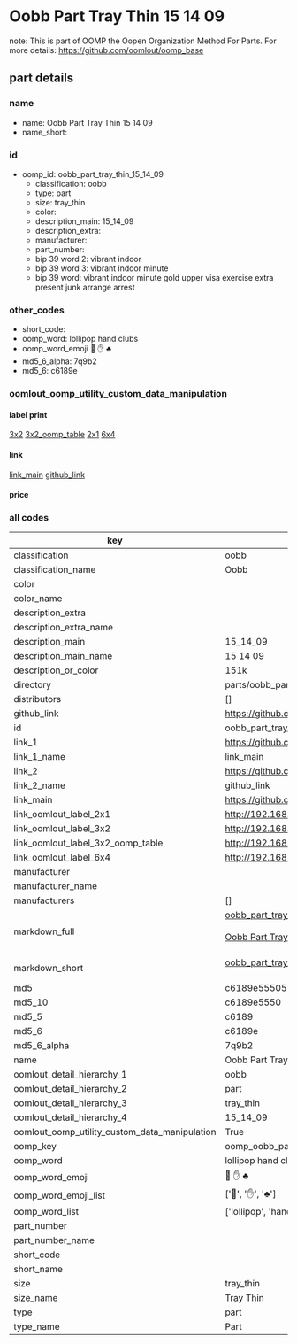 # Oobb Part Tray Thin 15 14 09  

note: This is part of OOMP the Oopen Organization Method For Parts. For more details: https://github.com/oomlout/oomp_base

##  part details





### name
* name: Oobb Part Tray Thin 15 14 09
* name_short: 
### id
* oomp_id: oobb_part_tray_thin_15_14_09
  * classification: oobb
  * type: part
  * size: tray_thin
  * color: 
  * description_main: 15_14_09
  * description_extra: 
  * manufacturer: 
  * part_number: 
  * bip 39 word 2: vibrant indoor
  * bip 39 word 3: vibrant indoor minute
  * bip 39 word: vibrant indoor minute gold upper visa exercise extra present junk arrange arrest

### other_codes
* short_code: 
* oomp_word: lollipop hand clubs
* oomp_word_emoji :lollipop: :hand: :clubs:
* md5_6_alpha: 7q9b2
* md5_6: c6189e






### oomlout_oomp_utility_custom_data_manipulation
#### label print
[3x2](http://192.168.1.245:1112/?label=oomp%207q9b2)
[3x2_oomp_table](http://192.168.1.107:1112/?label=oomp%207q9b2)
[2x1](http://192.168.1.242:1112/?label=oomp%207q9b2)
[6x4](http://192.168.1.55:1112/?label=oomp%207q9b2)    

#### link

[link_main](https://github.com/oomlout/oomlout_oomp_current_version_messy/tree/main/parts/oobb_part_tray_thin_15_14_09) [github_link](https://github.com/oomlout/oomlout_oomp_part_src/tree/main/parts/oobb_part_tray_thin_15_14_09)                             

#### price







### all codes 
| key | value |  
| --- | --- |  
| classification | oobb |  
| classification_name | Oobb |  
| color |  |  
| color_name |  |  
| description_extra |  |  
| description_extra_name |  |  
| description_main | 15_14_09 |  
| description_main_name | 15 14 09 |  
| description_or_color | 151k |  
| directory | parts/oobb_part_tray_thin_15_14_09 |  
| distributors | [] |  
| github_link | https://github.com/oomlout/oomlout_oomp_part_src/tree/main/parts/oobb_part_tray_thin_15_14_09 |  
| id | oobb_part_tray_thin_15_14_09 |  
| link_1 | https://github.com/oomlout/oomlout_oomp_current_version_messy/tree/main/parts/oobb_part_tray_thin_15_14_09 |  
| link_1_name | link_main |  
| link_2 | https://github.com/oomlout/oomlout_oomp_part_src/tree/main/parts/oobb_part_tray_thin_15_14_09 |  
| link_2_name | github_link |  
| link_main | https://github.com/oomlout/oomlout_oomp_current_version_messy/tree/main/parts/oobb_part_tray_thin_15_14_09 |  
| link_oomlout_label_2x1 | http://192.168.1.242:1112/?label=oomp%207q9b2 |  
| link_oomlout_label_3x2 | http://192.168.1.245:1112/?label=oomp%207q9b2 |  
| link_oomlout_label_3x2_oomp_table | http://192.168.1.107:1112/?label=oomp%207q9b2 |  
| link_oomlout_label_6x4 | http://192.168.1.55:1112/?label=oomp%207q9b2 |  
| manufacturer |  |  
| manufacturer_name |  |  
| manufacturers | [] |  
| markdown_full | [oobb_part_tray_thin_15_14_09](https://github.com/oomlout/oomlout_oomp_current_version_messy/tree/main/parts/oobb_part_tray_thin_15_14_09)<br>[](https://github.com/oomlout/oomlout_oomp_current_version_messy/tree/main/parts/oobb_part_tray_thin_15_14_09)<br>[Oobb Part Tray Thin 15 14 09](https://github.com/oomlout/oomlout_oomp_current_version_messy/tree/main/parts/oobb_part_tray_thin_15_14_09)<br><br> |  
| markdown_short | [oobb_part_tray_thin_15_14_09](https://github.com/oomlout/oomlout_oomp_current_version_messy/tree/main/parts/oobb_part_tray_thin_15_14_09)<br><br> |  
| md5 | c6189e55505109ebd2f786451a9cc79b |  
| md5_10 | c6189e5550 |  
| md5_5 | c6189 |  
| md5_6 | c6189e |  
| md5_6_alpha | 7q9b2 |  
| name | Oobb Part Tray Thin 15 14 09 |  
| oomlout_detail_hierarchy_1 | oobb |  
| oomlout_detail_hierarchy_2 | part |  
| oomlout_detail_hierarchy_3 | tray_thin |  
| oomlout_detail_hierarchy_4 | 15_14_09 |  
| oomlout_oomp_utility_custom_data_manipulation | True |  
| oomp_key | oomp_oobb_part_tray_thin_15_14_09 |  
| oomp_word | lollipop hand clubs |  
| oomp_word_emoji | :lollipop: :hand: :clubs: |  
| oomp_word_emoji_list | [':lollipop:', ':hand:', ':clubs:'] |  
| oomp_word_list | ['lollipop', 'hand', 'clubs'] |  
| part_number |  |  
| part_number_name |  |  
| short_code |  |  
| short_name |  |  
| size | tray_thin |  
| size_name | Tray Thin |  
| type | part |  
| type_name | Part |  
